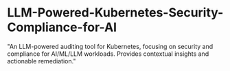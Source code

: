 # LLM-Powered-Kubernetes-Security-Compliance-for-AI
"An LLM-powered auditing tool for Kubernetes, focusing on security and compliance for AI/ML/LLM workloads. Provides contextual insights and actionable remediation."
